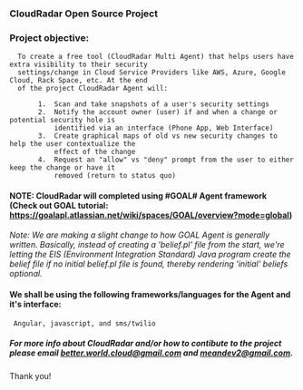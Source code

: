 ### CloudRadar Open Source Project

### Project objective: 
      To create a free tool (CloudRadar Multi Agent) that helps users have extra visibility to their security 
      settings/change in Cloud Service Providers like AWS, Azure, Google Cloud, Rack Space, etc. At the end 
      of the project CloudRadar Agent will:
      
           1.  Scan and take snapshots of a user's security settings
           2.  Notify the account owner (user) if and when a change or potential security hole is 
               identified via an interface (Phone App, Web Interface)
           3.  Create graphical maps of old vs new security changes to help the user contextualize the 
               effect of the change
           4.  Request an "allow" vs "deny" prompt from the user to either keep the change or have it 
               removed (return to status quo)




#### NOTE:  CloudRadar will completed using #GOAL# Agent framework (Check out GOAL tutorial: https://goalapl.atlassian.net/wiki/spaces/GOAL/overview?mode=global) 



*Note: We are making a slight change to how GOAL Agent is generally written. Basically, instead of creating a 'belief.pl' file
from the start, we're letting the EIS (Environment Integration Standard) Java program create the belief file if no initial 
belief.pl file is found, thereby rendering 'initial' beliefs optional.*


#### We shall be using the following frameworks/languages for the Agent and it's interface:
     Angular, javascript, and sms/twilio


##### For more info about CloudRadar and/or how to contibute to the project please email better.world.cloud@gmail.com and meandev2@gmail.com.

Thank you!
